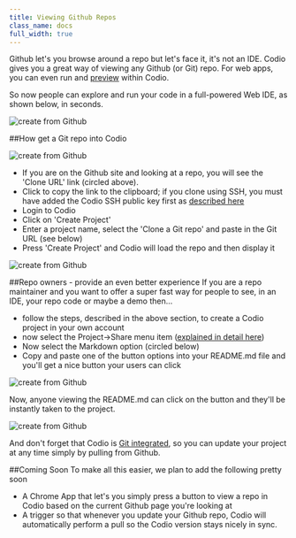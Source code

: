 ```yaml
---
title: Viewing Github Repos
class_name: docs
full_width: true
---
```


Github let's you browse around a repo but let's face it, it's not an IDE. Codio gives you a great way of viewing any Github (or Git) repo. For web apps, you can even run and [preview](inline-preview) within Codio.

So now people can explore and run your code in a full-powered Web IDE, as shown below, in seconds.

![create from Github](/img/docs/panel-overview.png)


##How get a Git repo into Codio

![create from Github](/img/docs/github-clone-url.png)

- If you are on the Github site and looking at a repo, you will see the 'Clone URL' link (circled above).
- Click to copy the link to the clipboard; if you clone using SSH, you must have added the Codio SSH public key first as [described here](/docs/settings-prefs/account-settings/public-key/)
- Login to Codio
- Click on 'Create Project'
- Enter a project name, select the 'Clone a Git repo' and paste in the Git URL (see below)
- Press 'Create Project' and Codio will load the repo and then display it

![create from Github](/img/docs/github-create.png)

##Repo owners - provide an even better experience
If you are a repo maintainer and you want to offer a super fast way for people to see, in an IDE, your repo code or maybe a demo then...

- follow the steps, described in the above section, to create a Codio project in your own account
- now select the Project->Share menu item ([explained in detail here](/docs/sharing))
- Now select the Markdown option (circled below)
- Copy and paste one of the button options into your README.md file and you'll get a nice button your users can click

![create from Github](/img/docs/github-share.png)

Now, anyone viewing the README.md can click on the button and they'll be instantly taken to the project.

![create from Github](/img/docs/github-readme.png)


And don't forget that Codio is [Git integrated](/docs/git), so you can update your project at any time simply by pulling from Github.

##Coming Soon
To make all this easier, we plan to add the following pretty soon

- A Chrome App that let's you simply press a button to view a repo in Codio based on the current Github page you're looking at
- A trigger so that whenever you update your Github repo, Codio will automatically perform a pull so the Codio version stays nicely in sync.